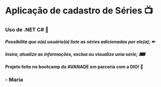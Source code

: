 # Aplicação de cadastro de Séries :tv:

### Uso de .NET C# 🔌

##### Possibilita que o(a) usuário(a) liste as séries adicionadas por ele(a); ​✏

##### Insira, atualize as informações, exclua ou visualize uma série; ​⌨​

#### Projeto feito no bootcamp da AVANADE em parceria com a DIO! 🔋

### - Maria

